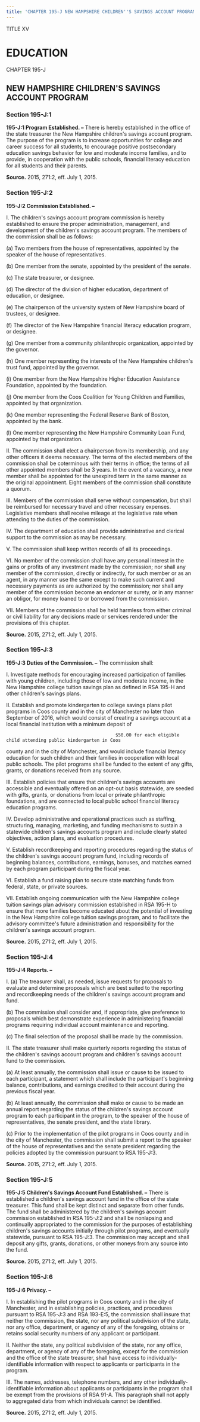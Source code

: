 ```yaml
---
title: 'CHAPTER 195-J NEW HAMPSHIRE CHILDREN''S SAVINGS ACCOUNT PROGRAM'
---
```


TITLE XV
                                             
EDUCATION
=========

CHAPTER 195-J
                                             
NEW HAMPSHIRE CHILDREN'S SAVINGS ACCOUNT PROGRAM
------------------------------------------------

### Section 195-J:1

 **195-J:1 Program Established. –** There is hereby established in
the office of the state treasurer the New Hampshire children's savings
account program. The purpose of the program is to increase opportunities
for college and career success for all students, to encourage positive
postsecondary education savings behavior for low and moderate income
families, and to provide, in cooperation with the public schools,
financial literacy education for all students and their parents.

**Source.** 2015, 271:2, eff. July 1, 2015.

### Section 195-J:2

 **195-J:2 Commission Established. –**
                                             
 I. The children's savings account program commission is hereby
established to ensure the proper administration, management, and
development of the children's savings account program. The members of
the commission shall be as follows:
                                             
 (a) Two members from the house of representatives, appointed by
the speaker of the house of representatives.
                                             
 (b) One member from the senate, appointed by the president of the
senate.
                                             
 (c) The state treasurer, or designee.
                                             
 (d) The director of the division of higher education, department
of education, or designee.
                                             
 (e) The chairperson of the university system of New Hampshire
board of trustees, or designee.
                                             
 (f) The director of the New Hampshire financial literacy
education program, or designee.
                                             
 (g) One member from a community philanthropic organization,
appointed by the governor.
                                             
 (h) One member representing the interests of the New Hampshire
children's trust fund, appointed by the governor.
                                             
 (i) One member from the New Hampshire Higher Education Assistance
Foundation, appointed by the foundation.
                                             
 (j) One member from the Coos Coalition for Young Children and
Families, appointed by that organization.
                                             
 (k) One member representing the Federal Reserve Bank of Boston,
appointed by the bank.
                                             
 (l) One member representing the New Hampshire Community Loan
Fund, appointed by that organization.
                                             
 II. The commission shall elect a chairperson from its membership,
and any other officers it deems necessary. The terms of the elected
members of the commission shall be coterminous with their terms in
office; the terms of all other appointed members shall be 3 years. In
the event of a vacancy, a new member shall be appointed for the
unexpired term in the same manner as the original appointment. Eight
members of the commission shall constitute a quorum.
                                             
 III. Members of the commission shall serve without compensation, but
shall be reimbursed for necessary travel and other necessary expenses.
Legislative members shall receive mileage at the legislative rate when
attending to the duties of the commission.
                                             
 IV. The department of education shall provide administrative and
clerical support to the commission as may be necessary.
                                             
 V. The commission shall keep written records of all its
proceedings.
                                             
 VI. No member of the commission shall have any personal interest in
the gains or profits of any investment made by the commission; nor shall
any member of the commission, directly or indirectly, for such member or
as an agent, in any manner use the same except to make such current and
necessary payments as are authorized by the commission; nor shall any
member of the commission become an endorser or surety, or in any manner
an obligor, for money loaned to or borrowed from the commission.
                                             
 VII. Members of the commission shall be held harmless from either
criminal or civil liability for any decisions made or services rendered
under the provisions of this chapter.

**Source.** 2015, 271:2, eff. July 1, 2015.

### Section 195-J:3

 **195-J:3 Duties of the Commission. –** The commission shall:
                                             
 I. Investigate methods for encouraging increased participation of
families with young children, including those of low and moderate
income, in the New Hampshire college tuition savings plan as defined in
RSA 195-H and other children's savings plans.
                                             
 II. Establish and promote kindergarten to college savings plans
pilot programs in Coos county and in the city of Manchester no later
than September of 2016, which would consist of creating a savings
account at a local financial institution with a minimum deposit of

                                             $50.00 for each eligible child attending public kindergarten in Coos
county and in the city of Manchester, and would include financial
literacy education for such children and their families in cooperation
with local public schools. The pilot programs shall be funded to the
extent of any gifts, grants, or donations received from any source.
                                             
 III. Establish policies that ensure that children's savings accounts
are accessible and eventually offered on an opt-out basis statewide, are
seeded with gifts, grants, or donations from local or private
philanthropic foundations, and are connected to local public school
financial literacy education programs.
                                             
 IV. Develop administrative and operational practices such as
staffing, structuring, managing, marketing, and funding mechanisms to
sustain a statewide children's savings accounts program and include
clearly stated objectives, action plans, and evaluation procedures.
                                             
 V. Establish recordkeeping and reporting procedures regarding the
status of the children's savings account program fund, including records
of beginning balances, contributions, earnings, bonuses, and matches
earned by each program participant during the fiscal year.
                                             
 VI. Establish a fund raising plan to secure state matching funds
from federal, state, or private sources.
                                             
 VII. Establish ongoing communication with the New Hampshire college
tuition savings plan advisory commission established in RSA 195-H to
ensure that more families become educated about the potential of
investing in the New Hampshire college tuition savings program, and to
facilitate the advisory committee's future administration and
responsibility for the children's savings account program.

**Source.** 2015, 271:2, eff. July 1, 2015.

### Section 195-J:4

 **195-J:4 Reports. –**
                                             
 I. (a) The treasurer shall, as needed, issue requests for proposals
to evaluate and determine proposals which are best suited to the
reporting and recordkeeping needs of the children's savings account
program and fund.
                                             
 (b) The commission shall consider and, if appropriate, give
preference to proposals which best demonstrate experience in
administering financial programs requiring individual account
maintenance and reporting.
                                             
 (c) The final selection of the proposal shall be made by the
commission.
                                             
 II. The state treasurer shall make quarterly reports regarding the
status of the children's savings account program and children's savings
account fund to the commission.
                                             
 (a) At least annually, the commission shall issue or cause to be
issued to each participant, a statement which shall include the
participant's beginning balance, contributions, and earnings credited to
their account during the previous fiscal year.
                                             
 (b) At least annually, the commission shall make or cause to be
made an annual report regarding the status of the children's savings
account program to each participant in the program, to the speaker of
the house of representatives, the senate president, and the state
library.
                                             
 (c) Prior to the implementation of the pilot programs in Coos
county and in the city of Manchester, the commission shall submit a
report to the speaker of the house of representatives and the senate
president regarding the policies adopted by the commission pursuant to
RSA 195-J:3.

**Source.** 2015, 271:2, eff. July 1, 2015.

### Section 195-J:5

 **195-J:5 Children's Savings Account Fund Established. –** There is
established a children's savings account fund in the office of the state
treasurer. This fund shall be kept distinct and separate from other
funds. The fund shall be administered by the children's savings account
commission established in RSA 195-J:2 and shall be nonlapsing and
continually appropriated to the commission for the purposes of
establishing children's savings accounts initially through pilot
programs, and eventually statewide, pursuant to RSA 195-J:3. The
commission may accept and shall deposit any gifts, grants, donations, or
other moneys from any source into the fund.

**Source.** 2015, 271:2, eff. July 1, 2015.

### Section 195-J:6

 **195-J:6 Privacy. –**
                                             
 I. In establishing the pilot programs in Coos county and in the city
of Manchester, and in establishing policies, practices, and procedures
pursuant to RSA 195-J:3 and RSA 193-E:5, the commission shall insure
that neither the commission, the state, nor any political subdivision of
the state, nor any office, department, or agency of any of the
foregoing, obtains or retains social security numbers of any applicant
or participant.
                                             
 II. Neither the state, any political subdivision of the state, nor
any office, department, or agency of any of the foregoing, except for
the commission and the office of the state treasurer, shall have access
to individually-identifiable information with respect to applicants or
participants in the program.
                                             
 III. The names, addresses, telephone numbers, and any other
individually-identifiable information about applicants or participants
in the program shall be exempt from the provisions of RSA 91-A. This
paragraph shall not apply to aggregated data from which individuals
cannot be identified.

**Source.** 2015, 271:2, eff. July 1, 2015.

